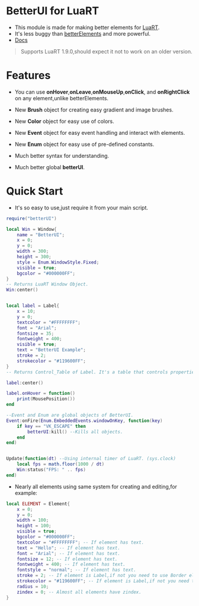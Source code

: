 # BetterUI for LuaRT
- This module is made for making better elements for [LuaRT](https://github.com/samyeyo/LuaRT/).
- It's less buggy than [betterElements](https://github.com/zeykatecool/betterElements) and more powerful.
- [Docs](https://github.com/zeykatecool/betterUI/tree/main/docs)
> Supports LuaRT 1.9.0,should expect it not to work on an older version.

# Features
- You can use **onHover**,**onLeave**,**onMouseUp**,**onClick**, and **onRightClick** on any element,unlike betterElements.

- New **Brush** object for creating easy gradient and image brushes.

- New **Color** object for easy use of colors.

- New **Event** object for easy event handling and interact with elements.

- New **Enum** object for easy use of pre-defined constants.

- Much better syntax for understanding.

- Much better global **betterUI**.

# Quick Start
- It's so easy to use,just require it from your main script.
```lua
require("betterUI")

local Win = Window{
    name = "BetterUI";
    x = 0;
    y = 0;
    width = 300;
    height = 300;
    style = Enum.WindowStyle.Fixed;
    visible = true;
    bgcolor = "#000000FF";
}
-- Returns LuaRT Window Object.
Win:center()


local label = Label{
    x = 10;
    y = 0;
    textcolor = "#FFFFFFFF";
    font = "Arial";
    fontsize = 35;
    fontweight = 400;
    visible = true;
    text = "BetterUI Example";
    stroke = 2;
    strokecolor = "#119600FF";
}
-- Returns Control_Table of Label. It's a table that controls properties of the label not the object because canvas:print() returns void.

label:center()

label.onHover = function()
    print(MousePosition())
end

--Event and Enum are global objects of BetterUI.
Event:onFire(Enum.EmbeddedEvents.windowOnKey, function(key)
    if key == "VK_ESCAPE" then
        betterUI:kill() --Kills all objects.
    end
end)


Update(function(dt) --Using internal timer of LuaRT. (sys.clock)
    local fps = math.floor(1000 / dt)
    Win:status("FPS: " .. fps)
end)
```

- Nearly all elements using same system for creating and editing,for example:

```lua
local ELEMENT = Element{
    x = 0;
    y = 0;
    width = 100;
    height = 100;
    visible = true;
    bgcolor = "#000000FF";
    textcolor = "#FFFFFFFF"; -- If element has text.
    text = "Hello"; -- If element has text.
    font = "Arial"; -- If element has text.
    fontsize = 12; -- If element has text.
    fontweight = 400; -- If element has text.
    fontstyle = "normal"; -- If element has text.
    stroke = 2; -- If element is Label,if not you need to use Border element.
    strokecolor = "#119600FF"; -- If element is Label,if not you need to use Border element.
    radius = 10;
    zindex = 0; -- Almost all elements have zindex.
}
```

